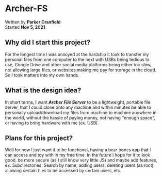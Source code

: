 # Archer-FS
Written by **Parker Cranfield**  
Started **Nov 5, 2021**

## Why did I start this project?
For the longest time I was annoyed at the hardship it took to transfer my personal files from one computer to the next
with USBs being tedious to use, Google Drive and other social media platforms being either too slow, not allowing
large files, or websites making me pay for storage in the cloud. So I took matters into my own hands.

## What is the design idea?
In short terms, I want ***Archer File Server*** to be a lightweight, portable file server, that I could clone onto any
machine and within minutes be able to personally upload/download my files from machine to machine anywhere in the world,
without the hassle of paying money, not having "enough space", or having to bring hardware with me (ex. USB).

## Plans for this project?
Well for now I just want it to be functional, having a bear bones app that I can access and toy with in my free time.
In the future I hope for it to look good, be more secure (as I still know very little JS) and maybe add features,
ex. Subdirectories, Search by name, adding users, deleting users (as root), allowing certain files to be accessed by
certain users, etc.

